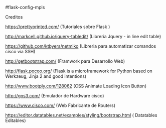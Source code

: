 #flask-config-mpls

Creditos

https://prettyprinted.com/ (Tutoriales sobre Flask )

http://markcell.github.io/jquery-tabledit/ (Libreria Jquery - in line edit table)

https://github.com/ktbyers/netmiko (Libreria para automatizar comandos cisco via SSH)

http://getbootstrap.com/ (Framwork para Desarrollo Web)

http://flask.pocoo.org/ (Flask is a microframework for Python based on Werkzeug, Jinja 2 and good intentions)

http://www.bootply.com/128062 (CSS Animate Loading Icon Button)

http://gns3.com/ (Emulador de Hardware cisco)

https://www.cisco.com/ (Web Fabricante de Routers)

https://editor.datatables.net/examples/styling/bootstrap.html ( Datatables Editables)
